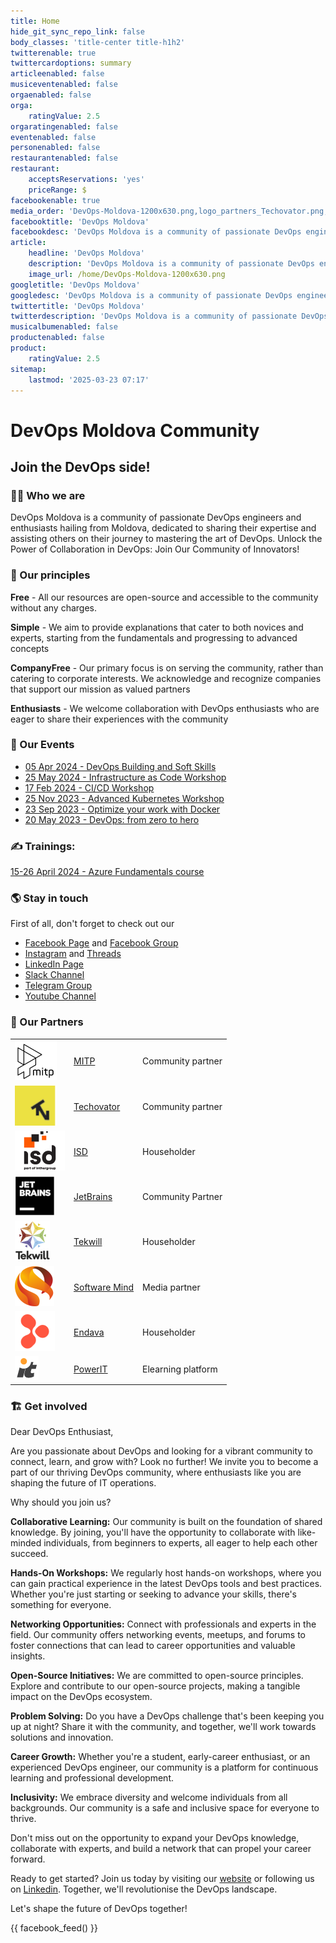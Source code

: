 ```yaml
---
title: Home
hide_git_sync_repo_link: false
body_classes: 'title-center title-h1h2'
twitterenable: true
twittercardoptions: summary
articleenabled: false
musiceventenabled: false
orgaenabled: false
orga:
    ratingValue: 2.5
orgaratingenabled: false
eventenabled: false
personenabled: false
restaurantenabled: false
restaurant:
    acceptsReservations: 'yes'
    priceRange: $
facebookenable: true
media_order: 'DevOps-Moldova-1200x630.png,logo_partners_Techovator.png,logo_partners_ISD.png,logo_partners_SoftwareMind.png,logo_partners_TekwillOnline.png,logo_partners_Tekwill.png,logo_partners_PowerIT.png,logo_partners_Endava.png,logo_partners_MITP.png,logo_partners_JB.png'
facebooktitle: 'DevOps Moldova'
facebookdesc: 'DevOps Moldova is a community of passionate DevOps engineers and enthusiasts hailing from Moldova, dedicated to sharing their expertise and assisting others on their journey to mastering the art of DevOps'
article:
    headline: 'DevOps Moldova'
    description: 'DevOps Moldova is a community of passionate DevOps engineers and enthusiasts hailing from Moldova, dedicated to sharing their expertise and assisting others on their journey to mastering the art of DevOps'
    image_url: /home/DevOps-Moldova-1200x630.png
googletitle: 'DevOps Moldova'
googledesc: 'DevOps Moldova is a community of passionate DevOps engineers and enthusiasts hailing from Moldova, dedicated to sharing their expertise and assisting others on their journey to mastering the art of DevOps'
twittertitle: 'DevOps Moldova'
twitterdescription: 'DevOps Moldova is a community of passionate DevOps engineers and enthusiasts hailing from Moldova, dedicated to sharing their expertise and assisting others on their journey to mastering the art of DevOps'
musicalbumenabled: false
productenabled: false
product:
    ratingValue: 2.5
sitemap:
    lastmod: '2025-03-23 07:17'
---
```


# DevOps Moldova Community
## Join the DevOps side!

### 🙋‍♀️ Who we are

DevOps Moldova is a community of passionate DevOps engineers and enthusiasts hailing from Moldova, dedicated to sharing their expertise and assisting others on their journey to mastering the art of DevOps. Unlock the Power of Collaboration in DevOps: Join Our Community of Innovators!

### 🍿 Our principles

**Free** - All our resources are open-source and accessible to the community without any charges.

**Simple** - We aim to provide explanations that cater to both novices and experts, starting from the fundamentals and progressing to advanced concepts

**CompanyFree** - Our primary focus is on serving the community, rather than catering to corporate interests. We acknowledge and recognize companies that support our mission as valued partners

**Enthusiasts** - We welcome collaboration with DevOps enthusiasts who are eager to share their experiences with the community

### 📅 Our Events

* [05 Apr 2024 - DevOps Building and Soft Skills](../events/softskills)
* [25 May 2024 - Infrastructure as Code Workshop](../events/infrastructure-as-code)
* [17 Feb 2024 - CI/CD Workshop](../events/ci-cd)
* [25 Nov 2023 - Advanced Kubernetes Workshop](../events/advanced-kubernetes)
* [23 Sep 2023 - Optimize your work with Docker](../events/2023-09-23-optimize-your-work-with-docker)
* [20 May 2023 - DevOps: from zero to hero](../events/2023-05-20-from-zero-to-hero-navigating-devops-for-beginners)

### ✍ Trainings:
[15-26 April 2024 - Azure Fundamentals course](../events/azure-course)

### 🌎 Stay in touch

First of all, don't forget to check out our
* [Facebook Page](https://www.facebook.com/devops.md/) and [Facebook Group](https://www.facebook.com/groups/devops.md/)
* [Instagram](https://www.instagram.com/devops.md) and [Threads](https://www.threads.net/@devops.md)
* [LinkedIn Page](https://www.linkedin.com/company/devops-moldova/)
* [Slack Channel](https://join.slack.com/t/devopsmd/shared_invite/zt-4ohkqths-get_wPjSSrYgTtIybwez0g)
* [Telegram Group](https://t.me/devops_moldova)
* [Youtube Channel](https://www.youtube.com/@DevopsCommunityMoldova)

### 🤝 Our Partners
|    |    |    |
|  :-----          |  :-----          |  :-----          |
| ![MITP](logo_partners_MITP.png "MITP") | [MITP](https://mitp.md/) | Community partner |
| ![Techovator](logo_partners_Techovator.png "Techovator") | [Techovator](https://technovator.world/) | Community partner |
| ![ISD](logo_partners_ISD.png "ISD") | [ISD](https://isd-soft.com/) | Householder |
| ![loJetBrainsgo_JB](logo_partners_JB.png "JetBrains") | [JetBrains](https://www.jetbrains.com/) | Community Partner |
| ![Tekwill](logo_partners_Tekwill.png "Tekwill")| [Tekwill](https://tekwill.md/) | Householder |
| ![Software Mind](logo_partners_SoftwareMind.png "Software Mind") | [Software Mind](https://softwaremind.com/) | Media partner | 
| ![Endava](logo_partners_Endava.png "Endava") | [Endava](https://www.endava.com/) | Householder |
| ![PowerIT](logo_partners_PowerIT.png "PowerIT")  | [PowerIT](https://powerit.dev/) | Elearning platform |

### 🏗 Get involved

Dear DevOps Enthusiast,

Are you passionate about DevOps and looking for a vibrant community to connect, learn, and grow with? Look no further! We invite you to become a part of our thriving DevOps community, where enthusiasts like you are shaping the future of IT operations.

Why should you join us?

**Collaborative Learning:** Our community is built on the foundation of shared knowledge. By joining, you'll have the opportunity to collaborate with like-minded individuals, from beginners to experts, all eager to help each other succeed.

**Hands-On Workshops:** We regularly host hands-on workshops, where you can gain practical experience in the latest DevOps tools and best practices. Whether you're just starting or seeking to advance your skills, there's something for everyone.

**Networking Opportunities:** Connect with professionals and experts in the field. Our community offers networking events, meetups, and forums to foster connections that can lead to career opportunities and valuable insights.

**Open-Source Initiatives:** We are committed to open-source principles. Explore and contribute to our open-source projects, making a tangible impact on the DevOps ecosystem.

**Problem Solving:** Do you have a DevOps challenge that's been keeping you up at night? Share it with the community, and together, we'll work towards solutions and innovation.

**Career Growth:** Whether you're a student, early-career enthusiast, or an experienced DevOps engineer, our community is a platform for continuous learning and professional development.

**Inclusivity:** We embrace diversity and welcome individuals from all backgrounds. Our community is a safe and inclusive space for everyone to thrive.

Don't miss out on the opportunity to expand your DevOps knowledge, collaborate with experts, and build a network that can propel your career forward.

Ready to get started? Join us today by visiting our [website](https://devops.md) or following us on [Linkedin](https://www.linkedin.com/company/devops-moldova/). Together, we'll revolutionise the DevOps landscape.

Let's shape the future of DevOps together!

{{ facebook_feed() }}
